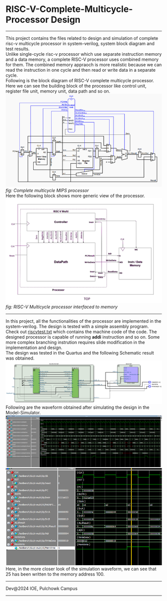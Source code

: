 # RISC-V-Complete-Multicycle-Processor Design
***
This project contains the files related to design and simulation of complete risc-v multicycle processor in system-verilog, system block diagram and test results.<br>
Unlike single-cycle risc-v processor which use separate instruction memory and a data memory, a complete RISC-V processor uses combined memory for them. The combined memory appraoch is more realistic because we can read the instruction in one cycle and then read or write data in a separate cycle.
<br>
Following is the block diagram of RISC-V complete multicycle processor. Here we can see the building block of the processor like control unit, register file unit, memory unit, data path and so on.
![Complete RISC-V](Img/Complete%20Multicycle%20processor.png)<br>
*fig: Complete multicycle MIPS processor*<br>
Here the following block shows more generic view of the processor.
![RISC-V Complete Block](Img/risc-v%20complete.jpg)<br>
*fig: RISC-V Multicycle processor interfaced to memory*
***
In this project, all the functionalities of the processor are implemented in the system-verilog. The design is tested with a simple assembly program. Check out [riscvtest.txt](Src/riscvtest.txt) which contains the machine code of the code. The designed processor is capable of running **addi** instruction and so on. Some more complex branching instrution requires slide modification in the implementation and design.<br>
The design was tested in the Quartus and the following Schematic result was obtained.![Quartus](Img/quartus.png)
Following are the waveform obtained after simulating the design in the Model-Simulator.<br>
![sim](Img/sim1.png)
![sim](Img/sim2.png)
<br>
Here, in the more closer look of the simulation waveform, we can see that 25 has been written to the memory address 100.
***
Dev@2024
IOE, Pulchowk Campus
***
